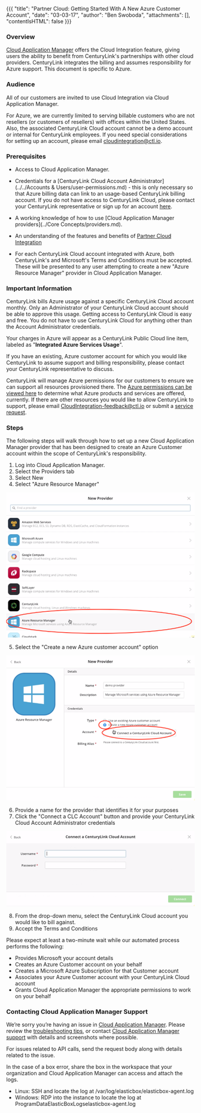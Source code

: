 {{{
  "title": "Partner Cloud: Getting Started With A New Azure Customer Account",
  "date": "03-03-17",
  "author": "Ben Swoboda",
  "attachments": [],
  "contentIsHTML": false
}}}


### Overview

[Cloud Application Manager](https://www.ctl.io/cloud-application-manager/) offers the Cloud Integration feature, giving users the ability to benefit from CenturyLink's partnerships with other cloud providers. CenturyLink integrates the billing and assumes responsibility for Azure support. This document is specific to Azure.

### Audience

All of our customers are invited to use Cloud Integration via Cloud Application Manager.

For Azure, we are currently limited to serving billable customers who are not resellers (or customers of resellers) with offices within the United States. Also, the associated CenturyLink Cloud account cannot be a demo account or internal for CenturyLink employees. If you need special considerations for setting up an account, please email [cloudintegration@ctl.io](mailto:cloudintegration@ctl.io).

### Prerequisites

* Access to Cloud Application Manager.

* Credentials for a [CenturyLink Cloud Account Administrator](../../Accounts & Users/user-permissions.md) - this is only necessary so that Azure billing data can link to an usage-based CenturyLink billing account.  If you do not have access to CenturyLink Cloud, please contact your CenturyLink representative or sign up for an account [here](https://www.ctl.io/free-trial/).

* A working knowledge of how to use [Cloud Application Manager providers](../Core Concepts/providers.md).

* An understanding of the features and benefits of [Partner Cloud Integration](./partner-cloud-integration.md)

* For each CenturyLink Cloud account integrated with Azure, both CenturyLink's and Microsoft's Terms and Conditions must be accepted. These will be presented to any user attempting to create a new "Azure Resource Manager" provider in Cloud Application Manager.

### Important Information

CenturyLink bills Azure usage against a specific CenturyLink Cloud account monthly. Only an Administrator of your CenturyLink Cloud account should be able to approve this usage. Getting access to CenturyLink Cloud is easy and free. You do not have to use CenturyLink Cloud for anything other than the Account Administrator credentials.

Your charges in Azure will appear as a CenturyLink Public Cloud line item, labeled as "**Integrated Azure Services Usage**".

If you have an existing, Azure customer account for which you would like CenturyLink to assume support and billing responsibility, please contact your CenturyLink representative to discuss.

CenturyLink will manage Azure permissions for our customers to ensure we can support all resources provisioned there. The [Azure permissions can be viewed here](./partner-cloud-integration-azure-permissions.md) to determine what Azure products and services are offered, currently. If there are other resources you would like to allow CenturyLink to support, please email [CloudIntegration-feedback@ctl.io](mailto:cloudintegration@ctl.io) or submit a [service request](./partner-cloud-integration-azure-support.md).

### Steps

The following steps will walk through how to set up a new Cloud Application Manager provider that has been designed to create an Azure Customer account within the scope of CenturyLink's responsibility.

1. Log into Cloud Application Manager.
2. Select the Providers tab
3. Select New
4. Select "Azure Resource Manager"

  ![Azure Resource Manager Provider](../../images/cloud-application-manager/CINT_New_ARM1.png)

5. Select the "Create a new Azure customer account" option

  ![Create New Azure Account](../../images/cloud-application-manager/CINT_New_ARM2.png)

6. Provide a name for the provider that identifies it for your purposes
7. Click the "Connect a CLC Account" button and provide your CenturyLink Cloud Account Administrator credentials

  ![Create New Azure Account](../../images/cloud-application-manager/CINT_New_ARM3.png)

8. From the drop-down menu, select the CenturyLink Cloud account you would like to bill against.
9. Accept the Terms and Conditions

Please expect at least a two-minute wait while our automated process performs the following:

* Provides Microsoft your account details
* Creates an Azure Customer account on your behalf
* Creates a Microsoft Azure Subscription for that Customer account
* Associates your Azure Customer account with your CenturyLink Cloud account
* Grants Cloud Application Manager the appropriate permissions to work on your behalf

### Contacting Cloud Application Manager Support

We’re sorry you’re having an issue in [Cloud Application Manager](https://www.ctl.io/cloud-application-manager/). Please review the [troubleshooting tips](../Troubleshooting/troubleshooting-tips.md), or contact [Cloud Application Manager support](mailto:cloudsupport@centurylink.com) with details and screenshots where possible.

For issues related to API calls, send the request body along with details related to the issue.

In the case of a box error, share the box in the workspace that your organization and Cloud Application Manager can access and attach the logs.
* Linux: SSH and locate the log at /var/log/elasticbox/elasticbox-agent.log
* Windows: RDP into the instance to locate the log at ProgramDataElasticBoxLogselasticbox-agent.log
